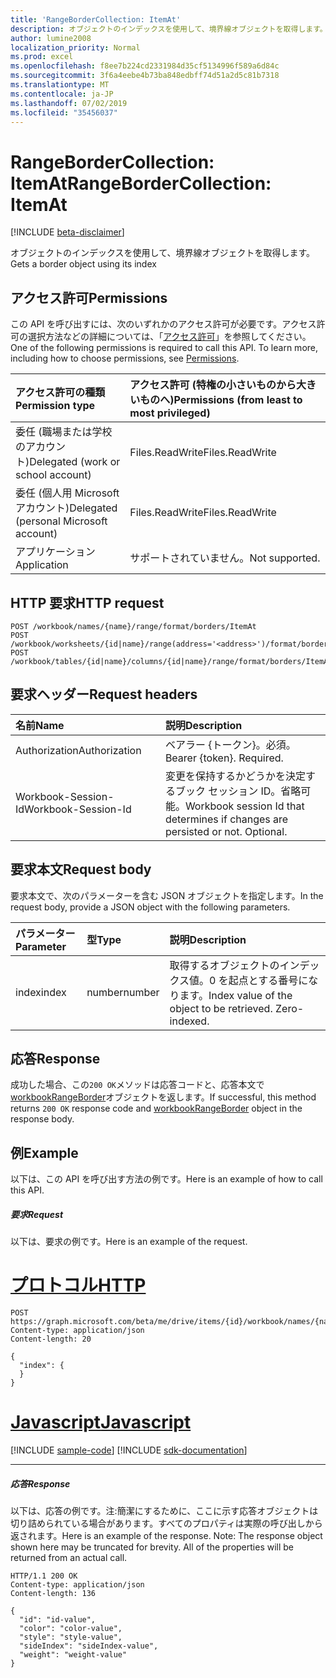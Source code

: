 ```yaml
---
title: 'RangeBorderCollection: ItemAt'
description: オブジェクトのインデックスを使用して、境界線オブジェクトを取得します。
author: lumine2008
localization_priority: Normal
ms.prod: excel
ms.openlocfilehash: f8ee7b224cd2331984d35cf5134996f589a6d84c
ms.sourcegitcommit: 3f6a4eebe4b73ba848edbff74d51a2d5c81b7318
ms.translationtype: MT
ms.contentlocale: ja-JP
ms.lasthandoff: 07/02/2019
ms.locfileid: "35456037"
---
```

# <a name="rangebordercollection-itemat"></a><span data-ttu-id="557a6-103">RangeBorderCollection: ItemAt</span><span class="sxs-lookup"><span data-stu-id="557a6-103">RangeBorderCollection: ItemAt</span></span>

[!INCLUDE [beta-disclaimer](../../includes/beta-disclaimer.md)]

<span data-ttu-id="557a6-104">オブジェクトのインデックスを使用して、境界線オブジェクトを取得します。</span><span class="sxs-lookup"><span data-stu-id="557a6-104">Gets a border object using its index</span></span>
## <a name="permissions"></a><span data-ttu-id="557a6-105">アクセス許可</span><span class="sxs-lookup"><span data-stu-id="557a6-105">Permissions</span></span>
<span data-ttu-id="557a6-p101">この API を呼び出すには、次のいずれかのアクセス許可が必要です。アクセス許可の選択方法などの詳細については、「[アクセス許可](/graph/permissions-reference)」を参照してください。</span><span class="sxs-lookup"><span data-stu-id="557a6-p101">One of the following permissions is required to call this API. To learn more, including how to choose permissions, see [Permissions](/graph/permissions-reference).</span></span>

|<span data-ttu-id="557a6-108">アクセス許可の種類</span><span class="sxs-lookup"><span data-stu-id="557a6-108">Permission type</span></span>      | <span data-ttu-id="557a6-109">アクセス許可 (特権の小さいものから大きいものへ)</span><span class="sxs-lookup"><span data-stu-id="557a6-109">Permissions (from least to most privileged)</span></span>              |
|:--------------------|:---------------------------------------------------------|
|<span data-ttu-id="557a6-110">委任 (職場または学校のアカウント)</span><span class="sxs-lookup"><span data-stu-id="557a6-110">Delegated (work or school account)</span></span> | <span data-ttu-id="557a6-111">Files.ReadWrite</span><span class="sxs-lookup"><span data-stu-id="557a6-111">Files.ReadWrite</span></span>    |
|<span data-ttu-id="557a6-112">委任 (個人用 Microsoft アカウント)</span><span class="sxs-lookup"><span data-stu-id="557a6-112">Delegated (personal Microsoft account)</span></span> | <span data-ttu-id="557a6-113">Files.ReadWrite</span><span class="sxs-lookup"><span data-stu-id="557a6-113">Files.ReadWrite</span></span>    |
|<span data-ttu-id="557a6-114">アプリケーション</span><span class="sxs-lookup"><span data-stu-id="557a6-114">Application</span></span> | <span data-ttu-id="557a6-115">サポートされていません。</span><span class="sxs-lookup"><span data-stu-id="557a6-115">Not supported.</span></span> |

## <a name="http-request"></a><span data-ttu-id="557a6-116">HTTP 要求</span><span class="sxs-lookup"><span data-stu-id="557a6-116">HTTP request</span></span>
<!-- { "blockType": "ignored" } -->
```http
POST /workbook/names/{name}/range/format/borders/ItemAt
POST /workbook/worksheets/{id|name}/range(address='<address>')/format/borders/ItemAt
POST /workbook/tables/{id|name}/columns/{id|name}/range/format/borders/ItemAt

```
## <a name="request-headers"></a><span data-ttu-id="557a6-117">要求ヘッダー</span><span class="sxs-lookup"><span data-stu-id="557a6-117">Request headers</span></span>
| <span data-ttu-id="557a6-118">名前</span><span class="sxs-lookup"><span data-stu-id="557a6-118">Name</span></span>       | <span data-ttu-id="557a6-119">説明</span><span class="sxs-lookup"><span data-stu-id="557a6-119">Description</span></span>|
|:---------------|:----------|
| <span data-ttu-id="557a6-120">Authorization</span><span class="sxs-lookup"><span data-stu-id="557a6-120">Authorization</span></span>  | <span data-ttu-id="557a6-p102">ベアラー {トークン}。必須。</span><span class="sxs-lookup"><span data-stu-id="557a6-p102">Bearer {token}. Required.</span></span> |
| <span data-ttu-id="557a6-123">Workbook-Session-Id</span><span class="sxs-lookup"><span data-stu-id="557a6-123">Workbook-Session-Id</span></span>  | <span data-ttu-id="557a6-p103">変更を保持するかどうかを決定するブック セッション ID。省略可能。</span><span class="sxs-lookup"><span data-stu-id="557a6-p103">Workbook session Id that determines if changes are persisted or not. Optional.</span></span>|

## <a name="request-body"></a><span data-ttu-id="557a6-126">要求本文</span><span class="sxs-lookup"><span data-stu-id="557a6-126">Request body</span></span>
<span data-ttu-id="557a6-127">要求本文で、次のパラメーターを含む JSON オブジェクトを指定します。</span><span class="sxs-lookup"><span data-stu-id="557a6-127">In the request body, provide a JSON object with the following parameters.</span></span>

| <span data-ttu-id="557a6-128">パラメーター</span><span class="sxs-lookup"><span data-stu-id="557a6-128">Parameter</span></span>    | <span data-ttu-id="557a6-129">型</span><span class="sxs-lookup"><span data-stu-id="557a6-129">Type</span></span>   |<span data-ttu-id="557a6-130">説明</span><span class="sxs-lookup"><span data-stu-id="557a6-130">Description</span></span>|
|:---------------|:--------|:----------|
|<span data-ttu-id="557a6-131">index</span><span class="sxs-lookup"><span data-stu-id="557a6-131">index</span></span>|<span data-ttu-id="557a6-132">number</span><span class="sxs-lookup"><span data-stu-id="557a6-132">number</span></span>|<span data-ttu-id="557a6-p104">取得するオブジェクトのインデックス値。0 を起点とする番号になります。</span><span class="sxs-lookup"><span data-stu-id="557a6-p104">Index value of the object to be retrieved. Zero-indexed.</span></span>|

## <a name="response"></a><span data-ttu-id="557a6-135">応答</span><span class="sxs-lookup"><span data-stu-id="557a6-135">Response</span></span>

<span data-ttu-id="557a6-136">成功した場合、この`200 OK`メソッドは応答コードと、応答本文で[workbookRangeBorder](../resources/workbookrangeborder.md)オブジェクトを返します。</span><span class="sxs-lookup"><span data-stu-id="557a6-136">If successful, this method returns `200 OK` response code and [workbookRangeBorder](../resources/workbookrangeborder.md) object in the response body.</span></span>

## <a name="example"></a><span data-ttu-id="557a6-137">例</span><span class="sxs-lookup"><span data-stu-id="557a6-137">Example</span></span>
<span data-ttu-id="557a6-138">以下は、この API を呼び出す方法の例です。</span><span class="sxs-lookup"><span data-stu-id="557a6-138">Here is an example of how to call this API.</span></span>
##### <a name="request"></a><span data-ttu-id="557a6-139">要求</span><span class="sxs-lookup"><span data-stu-id="557a6-139">Request</span></span>
<span data-ttu-id="557a6-140">以下は、要求の例です。</span><span class="sxs-lookup"><span data-stu-id="557a6-140">Here is an example of the request.</span></span>

# <a name="httptabhttp"></a>[<span data-ttu-id="557a6-141">プロトコル</span><span class="sxs-lookup"><span data-stu-id="557a6-141">HTTP</span></span>](#tab/http)
<!-- {
  "blockType": "request",
  "name": "rangebordercollection_itemat"
}-->
```http
POST https://graph.microsoft.com/beta/me/drive/items/{id}/workbook/names/{name}/range/format/borders/ItemAt
Content-type: application/json
Content-length: 20

{
  "index": {
  }
}
```
# <a name="javascripttabjavascript"></a>[<span data-ttu-id="557a6-142">Javascript</span><span class="sxs-lookup"><span data-stu-id="557a6-142">Javascript</span></span>](#tab/javascript)
[!INCLUDE [sample-code](../includes/snippets/javascript/rangebordercollection-itemat-javascript-snippets.md)]
[!INCLUDE [sdk-documentation](../includes/snippets/snippets-sdk-documentation-link.md)]

---


##### <a name="response"></a><span data-ttu-id="557a6-143">応答</span><span class="sxs-lookup"><span data-stu-id="557a6-143">Response</span></span>
<span data-ttu-id="557a6-p105">以下は、応答の例です。注:簡潔にするために、ここに示す応答オブジェクトは切り詰められている場合があります。すべてのプロパティは実際の呼び出しから返されます。</span><span class="sxs-lookup"><span data-stu-id="557a6-p105">Here is an example of the response. Note: The response object shown here may be truncated for brevity. All of the properties will be returned from an actual call.</span></span>
<!-- {
  "blockType": "response",
  "truncated": true,
  "@odata.type": "microsoft.graph.workbookRangeBorder"
} -->
```http
HTTP/1.1 200 OK
Content-type: application/json
Content-length: 136

{
  "id": "id-value",
  "color": "color-value",
  "style": "style-value",
  "sideIndex": "sideIndex-value",
  "weight": "weight-value"
}
```

<!-- uuid: 8fcb5dbc-d5aa-4681-8e31-b001d5168d79
2015-10-25 14:57:30 UTC -->
<!--
{
  "type": "#page.annotation",
  "description": "RangeBorderCollection: ItemAt",
  "keywords": "",
  "section": "documentation",
  "tocPath": "",
  "suppressions": [
  ]
}
-->
